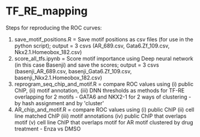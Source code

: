 # TF_RE_mapping

Steps for reproducing the ROC curves:

1. save_motif_positions.R = Save motif positions as csv files (for use in the python script); output = 3 csvs (AR_689.csv, Gata6.Zf_109.csv, Nkx2.1.Homeobox_182.csv)  
2. score_all_tfs.ipynb = Score motif importance using Deep neural network (in this case Basenji) and save the scores; output = 3 csvs (basenji_AR_689.csv, basenji_Gata6.Zf_109.csv, basenji_Nkx2.1.Homeobox_182.csv)
3. reprogram_seq_chip_and_motif.R = compare ROC values using (i) public ChIP, (ii) motif annotation, (iii) DNN thresholds as methods for TF-RE overlapping for 2 motifs - GATA6 and NKX2-1 for 2 ways of clustering - by hash assignment and by 'cluster'
4. AR_chip_and_motif.R = compare ROC values using (i) public ChIP (ii) cell line matched ChIP (iii) motif annotations (iv) public ChIP that overlaps motif (v) cell line ChIP that overlaps motif for AR motif clustered by drug treatment - Enza vs DMSO

